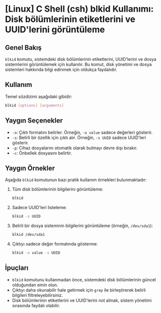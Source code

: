 # [Linux] C Shell (csh) blkid Kullanımı: Disk bölümlerinin etiketlerini ve UUID'lerini görüntüleme

## Genel Bakış
`blkid` komutu, sistemdeki disk bölümlerinin etiketlerini, UUID'lerini ve dosya sistemlerini görüntülemek için kullanılır. Bu komut, disk yönetimi ve dosya sistemleri hakkında bilgi edinmek için oldukça faydalıdır.

## Kullanım
Temel sözdizimi aşağıdaki gibidir:
```bash
blkid [options] [arguments]
```

## Yaygın Seçenekler
- `-o`: Çıktı formatını belirler. Örneğin, `-o value` sadece değerleri gösterir.
- `-s`: Belirli bir özellik için çıktı alır. Örneğin, `-s UUID` sadece UUID'leri gösterir.
- `-p`: Cihaz dosyalarını otomatik olarak bulmayı devre dışı bırakır.
- `-c`: Önbellek dosyasını belirtir.

## Yaygın Örnekler
Aşağıda `blkid` komutunun bazı pratik kullanım örnekleri bulunmaktadır:

1. Tüm disk bölümlerinin bilgilerini görüntüleme:
   ```bash
   blkid
   ```

2. Sadece UUID'leri listeleme:
   ```bash
   blkid -s UUID
   ```

3. Belirli bir dosya sisteminin bilgilerini görüntüleme (örneğin, `/dev/sda1`):
   ```bash
   blkid /dev/sda1
   ```

4. Çıktıyı sadece değer formatında gösterme:
   ```bash
   blkid -o value -s UUID
   ```

## İpuçları
- `blkid` komutunu kullanmadan önce, sistemdeki disk bölümlerinin güncel olduğundan emin olun.
- Çıktıyı daha okunabilir hale getirmek için `grep` ile birleştirerek belirli bilgileri filtreleyebilirsiniz.
- Disk bölümlerinin etiketlerini ve UUID'lerini not almak, sistem yönetimi sırasında faydalı olabilir.